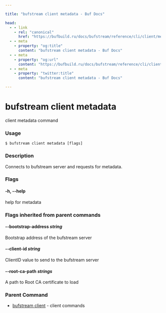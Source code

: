 ```yaml
---

title: "bufstream client metadata - Buf Docs"

head:
  - - link
    - rel: "canonical"
      href: "https://bufbuild.ru/docs/bufstream/reference/cli/client/metadata/"
  - - meta
    - property: "og:title"
      content: "bufstream client metadata - Buf Docs"
  - - meta
    - property: "og:url"
      content: "https://bufbuild.ru/docs/bufstream/reference/cli/client/metadata/"
  - - meta
    - property: "twitter:title"
      content: "bufstream client metadata - Buf Docs"

---
```


# bufstream client metadata

client metadata command

### Usage

```console
$ bufstream client metadata [flags]
```

### Description

Connects to bufstream server and requests for metadata.

### Flags

#### \-h, --help

help for metadata

### Flags inherited from parent commands

#### \--bootstrap-address _string_

Bootstrap address of the bufstream server

#### \--client-id _string_

ClientID value to send to the bufstream server

#### \--root-ca-path _strings_

A path to Root CA certificate to load

### Parent Command

- [bufstream client](../) - client commands

